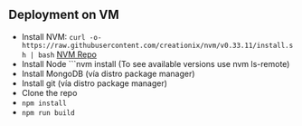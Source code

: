## Deployment on VM

- Install NVM: ```curl -o- https://raw.githubusercontent.com/creationix/nvm/v0.33.11/install.sh | bash``` [NVM Repo](https://github.com/creationix/nvm)
- Install Node ```nvm install <latest LTS version> (To see available versions use nvm ls-remote)
- Install MongoDB (vía distro package manager)
- Install git (vía distro package manager)
- Clone the repo
- ```npm install```
- ```npm run build```
